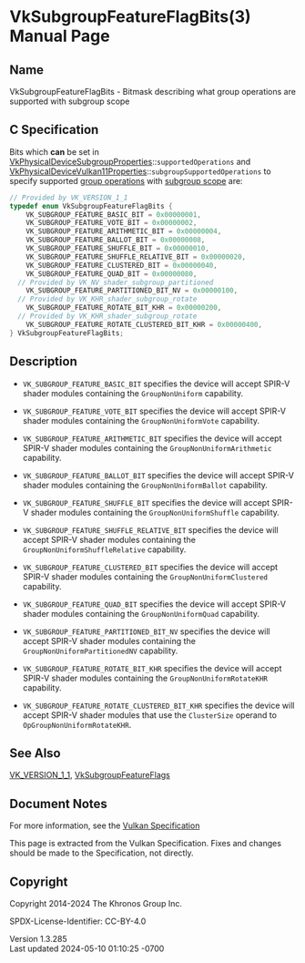 # VkSubgroupFeatureFlagBits(3) Manual Page

## Name

VkSubgroupFeatureFlagBits - Bitmask describing what group operations are
supported with subgroup scope



## <a href="#_c_specification" class="anchor"></a>C Specification

Bits which **can** be set in
[VkPhysicalDeviceSubgroupProperties](https://registry.khronos.org/vulkan/specs/1.3-extensions/man/html/VkPhysicalDeviceSubgroupProperties.html)::`supportedOperations`
and
[VkPhysicalDeviceVulkan11Properties](https://registry.khronos.org/vulkan/specs/1.3-extensions/man/html/VkPhysicalDeviceVulkan11Properties.html)::`subgroupSupportedOperations`
to specify supported <a
href="https://registry.khronos.org/vulkan/specs/1.3-extensions/html/vkspec.html#shaders-group-operations"
target="_blank" rel="noopener">group operations</a> with <a
href="https://registry.khronos.org/vulkan/specs/1.3-extensions/html/vkspec.html#shaders-scope-subgroup"
target="_blank" rel="noopener">subgroup scope</a> are:

``` c
// Provided by VK_VERSION_1_1
typedef enum VkSubgroupFeatureFlagBits {
    VK_SUBGROUP_FEATURE_BASIC_BIT = 0x00000001,
    VK_SUBGROUP_FEATURE_VOTE_BIT = 0x00000002,
    VK_SUBGROUP_FEATURE_ARITHMETIC_BIT = 0x00000004,
    VK_SUBGROUP_FEATURE_BALLOT_BIT = 0x00000008,
    VK_SUBGROUP_FEATURE_SHUFFLE_BIT = 0x00000010,
    VK_SUBGROUP_FEATURE_SHUFFLE_RELATIVE_BIT = 0x00000020,
    VK_SUBGROUP_FEATURE_CLUSTERED_BIT = 0x00000040,
    VK_SUBGROUP_FEATURE_QUAD_BIT = 0x00000080,
  // Provided by VK_NV_shader_subgroup_partitioned
    VK_SUBGROUP_FEATURE_PARTITIONED_BIT_NV = 0x00000100,
  // Provided by VK_KHR_shader_subgroup_rotate
    VK_SUBGROUP_FEATURE_ROTATE_BIT_KHR = 0x00000200,
  // Provided by VK_KHR_shader_subgroup_rotate
    VK_SUBGROUP_FEATURE_ROTATE_CLUSTERED_BIT_KHR = 0x00000400,
} VkSubgroupFeatureFlagBits;
```

## <a href="#_description" class="anchor"></a>Description

- <span id="features-subgroup-basic"></span>
  `VK_SUBGROUP_FEATURE_BASIC_BIT` specifies the device will accept
  SPIR-V shader modules containing the `GroupNonUniform` capability.

- <span id="features-subgroup-vote"></span>
  `VK_SUBGROUP_FEATURE_VOTE_BIT` specifies the device will accept SPIR-V
  shader modules containing the `GroupNonUniformVote` capability.

- <span id="features-subgroup-arithmetic"></span>
  `VK_SUBGROUP_FEATURE_ARITHMETIC_BIT` specifies the device will accept
  SPIR-V shader modules containing the `GroupNonUniformArithmetic`
  capability.

- <span id="features-subgroup-ballot"></span>
  `VK_SUBGROUP_FEATURE_BALLOT_BIT` specifies the device will accept
  SPIR-V shader modules containing the `GroupNonUniformBallot`
  capability.

- <span id="features-subgroup-shuffle"></span>
  `VK_SUBGROUP_FEATURE_SHUFFLE_BIT` specifies the device will accept
  SPIR-V shader modules containing the `GroupNonUniformShuffle`
  capability.

- <span id="features-subgroup-shuffle-relative"></span>
  `VK_SUBGROUP_FEATURE_SHUFFLE_RELATIVE_BIT` specifies the device will
  accept SPIR-V shader modules containing the
  `GroupNonUniformShuffleRelative` capability.

- <span id="features-subgroup-clustered"></span>
  `VK_SUBGROUP_FEATURE_CLUSTERED_BIT` specifies the device will accept
  SPIR-V shader modules containing the `GroupNonUniformClustered`
  capability.

- <span id="features-subgroup-quad"></span>
  `VK_SUBGROUP_FEATURE_QUAD_BIT` specifies the device will accept SPIR-V
  shader modules containing the `GroupNonUniformQuad` capability.

- <span id="features-subgroup-partitioned"></span>
  `VK_SUBGROUP_FEATURE_PARTITIONED_BIT_NV` specifies the device will
  accept SPIR-V shader modules containing the
  `GroupNonUniformPartitionedNV` capability.

- <span id="features-subgroup-rotate"></span>
  `VK_SUBGROUP_FEATURE_ROTATE_BIT_KHR` specifies the device will accept
  SPIR-V shader modules containing the `GroupNonUniformRotateKHR`
  capability.

- <span id="features-subgroup-rotate-clustered"></span>
  `VK_SUBGROUP_FEATURE_ROTATE_CLUSTERED_BIT_KHR` specifies the device
  will accept SPIR-V shader modules that use the `ClusterSize` operand
  to `OpGroupNonUniformRotateKHR`.

## <a href="#_see_also" class="anchor"></a>See Also

[VK_VERSION_1_1](https://registry.khronos.org/vulkan/specs/1.3-extensions/man/html/VK_VERSION_1_1.html),
[VkSubgroupFeatureFlags](https://registry.khronos.org/vulkan/specs/1.3-extensions/man/html/VkSubgroupFeatureFlags.html)

## <a href="#_document_notes" class="anchor"></a>Document Notes

For more information, see the <a
href="https://registry.khronos.org/vulkan/specs/1.3-extensions/html/vkspec.html#VkSubgroupFeatureFlagBits"
target="_blank" rel="noopener">Vulkan Specification</a>

This page is extracted from the Vulkan Specification. Fixes and changes
should be made to the Specification, not directly.

## <a href="#_copyright" class="anchor"></a>Copyright

Copyright 2014-2024 The Khronos Group Inc.

SPDX-License-Identifier: CC-BY-4.0

Version 1.3.285  
Last updated 2024-05-10 01:10:25 -0700
